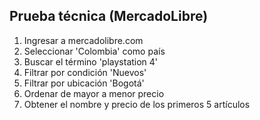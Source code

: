 

## Prueba técnica (MercadoLibre)

1. Ingresar a mercadolibre.com
2. Seleccionar 'Colombia' como país
3. Buscar el término 'playstation 4'
4. Filtrar por condición 'Nuevos'
5. Filtrar por ubicación 'Bogotá'
6. Ordenar de mayor a menor precio
7. Obtener el nombre y precio de los primeros 5 artículos